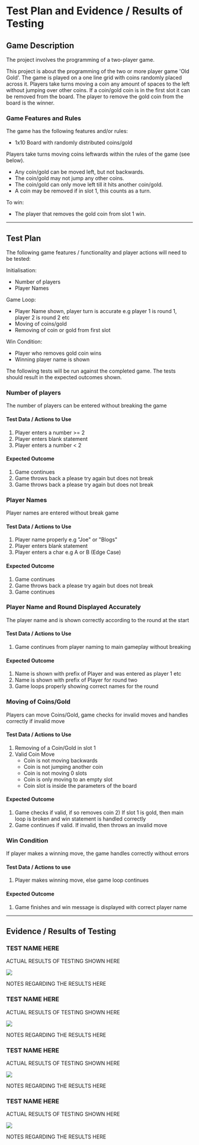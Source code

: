 # Test Plan and Evidence / Results of Testing

## Game Description

The project involves the programming of a two-player game.

This project is about the programming of the two or more player game 'Old Gold'. 
The game is played on a one line grid with coins randomly placed across it. 
Players take turns moving a coin any amount of spaces to the left without jumping over other coins. 
If a coin/gold coin is in the first slot it can be removed from the board. 
The player to remove the gold coin from the board is the winner.

### Game Features and Rules

The game has the following features and/or rules:

- 1x10 Board with randomly distributed coins/gold

Players take turns moving coins leftwards within the rules of the game (see below).

- Any coin/gold can be moved left, but not backwards.
- The coin/gold may not jump any other coins.
- The coin/gold can only move left till it hits another coin/gold.
- A coin may be removed if in slot 1, this counts as a turn.

To win:
- The player that removes the gold coin from slot 1 win.

---

## Test Plan

The following game features / functionality and player actions will need to be tested:

Initialisation:
- Number of players
- Player Names

Game Loop:
- Player Name shown, player turn is accurate e.g player 1 is round 1, player 2 is round 2 etc
- Moving of coins/gold
- Removing of coin or gold from first slot

Win Condition:
- Player who removes gold coin wins 
- Winning player name is shown

The following tests will be run against the completed game. The tests should result in the expected outcomes shown.


### Number of players

The number of players can be entered without breaking the game

#### Test Data / Actions to Use

1) Player enters a number >= 2
2) Player enters blank statement
3) Player enters a number < 2

#### Expected Outcome

1) Game continues
2) Game throws back a please try again but does not break
3) Game throws back a please try again but does not break


### Player Names

Player names are entered without break game

#### Test Data / Actions to Use

1) Player name properly e.g "Joe" or "Blogs"
2) Player enters blank statement
3) Player enters a char e.g A or B (Edge Case)

#### Expected Outcome

1) Game continues
2) Game throws back a please try again but does not break
3) Game continues



### Player Name and Round Displayed Accurately

The player name and is shown correctly according to the round at the start

#### Test Data / Actions to Use

1) Game continues from player naming to main gameplay without breaking

#### Expected Outcome

1) Name is shown with prefix of Player and was entered as player 1 etc
2) Name is shown with prefix of Player for round two
3) Game loops properly showing correct names for the round


### Moving of Coins/Gold

Players can move Coins/Gold, game checks for invalid moves and handles correctly if invalid move

#### Test Data / Actions to Use

1) Removing of a Coin/Gold in slot 1
2) Valid Coin Move
   - Coin is not moving backwards
   - Coin is not jumping another coin
   - Coin is not moving 0 slots
   - Coin is only moving to an empty slot
   - Coin slot is inside the parameters of the board

#### Expected Outcome

1) Game checks if valid, if so removes coin
   2) If slot 1 is gold, then main loop is broken and win statement is handled correctly
2) Game continues if valid. If invalid, then throws an invalid move


### Win Condition

If player makes a winning move, the game handles correctly without errors

#### Test Data / Actions to use

1) Player makes winning move, else game loop continues

#### Expected Outcome

1) Game finishes and win message is displayed with correct player name

---


## Evidence / Results of Testing

### TEST NAME HERE

ACTUAL RESULTS OF TESTING SHOWN HERE

![](images/placeholder.jpg)

NOTES REGARDING THE RESULTS HERE


### TEST NAME HERE

ACTUAL RESULTS OF TESTING SHOWN HERE

![](images/placeholder.jpg)

NOTES REGARDING THE RESULTS HERE


### TEST NAME HERE

ACTUAL RESULTS OF TESTING SHOWN HERE

![](images/placeholder.jpg)

NOTES REGARDING THE RESULTS HERE


### TEST NAME HERE

ACTUAL RESULTS OF TESTING SHOWN HERE

![](images/placeholder.jpg)

NOTES REGARDING THE RESULTS HERE

